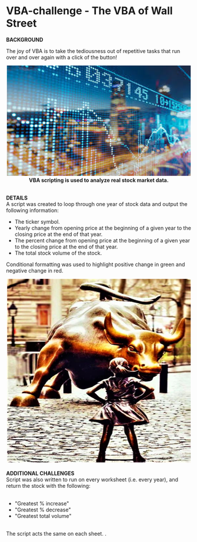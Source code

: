 # VBA-challenge - The VBA of Wall Street

<b>BACKGROUND</b><br>

The joy of VBA is to take the tediousness out of repetitive tasks that run over and over again with a click of the button!

<div align="center"><img src="static/images/city_reflection_behind_stock_market_data.jfif" width="500" height="300"/><br>
<b>VBA scripting is used to analyze real stock market data.</b></div>

<br>

<b>DETAILS</b><br>
A script was created to loop through one year of stock data and output the following information:<br>

  - The ticker symbol.
  - Yearly change from opening price at the beginning of a given year to the closing price at the end of that year.
  - The percent change from opening price at the beginning of a given year to the closing price at the end of that year.
  - The total stock volume of the stock.

Conditional formatting was used to highlight positive change in green and negative change in red.

<div align="center"><img src="static/images/wall_street_statues.jpg" width="500" height="500"/></div>
<br>
<b>ADDITIONAL CHALLENGES</b><br>
Script was also written to run on every worksheet (i.e. every year), and return the stock with the following:<br><br>

  - "Greatest % increase"
  - "Greatest % decrease"
  - "Greatest total volume" 
<br>
The script acts the same on each sheet. .

